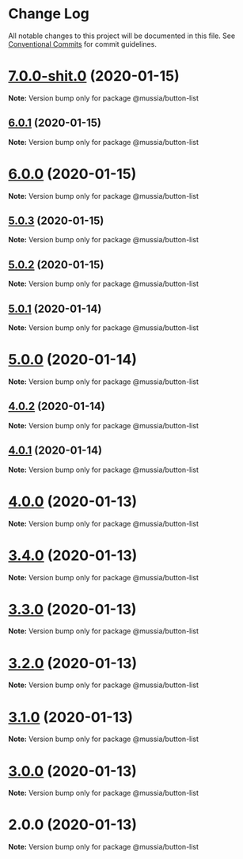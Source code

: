 # Change Log

All notable changes to this project will be documented in this file.
See [Conventional Commits](https://conventionalcommits.org) for commit guidelines.

# [7.0.0-shit.0](https://github.com/yurikrupnik/mussia3/compare/@mussia/button-list@6.0.1...@mussia/button-list@7.0.0-shit.0) (2020-01-15)

**Note:** Version bump only for package @mussia/button-list





## [6.0.1](https://github.com/yurikrupnik/mussia3/compare/@mussia/button-list@6.0.0...@mussia/button-list@6.0.1) (2020-01-15)

**Note:** Version bump only for package @mussia/button-list





# [6.0.0](https://github.com/yurikrupnik/mussia3/compare/@mussia/button-list@5.0.3...@mussia/button-list@6.0.0) (2020-01-15)

**Note:** Version bump only for package @mussia/button-list





## [5.0.3](https://github.com/yurikrupnik/mussia3/compare/@mussia/button-list@5.0.2...@mussia/button-list@5.0.3) (2020-01-15)

**Note:** Version bump only for package @mussia/button-list





## [5.0.2](https://github.com/yurikrupnik/mussia3/compare/@mussia/button-list@5.0.1...@mussia/button-list@5.0.2) (2020-01-15)

**Note:** Version bump only for package @mussia/button-list





## [5.0.1](https://github.com/yurikrupnik/mussia3/compare/@mussia/button-list@5.0.0...@mussia/button-list@5.0.1) (2020-01-14)

**Note:** Version bump only for package @mussia/button-list





# [5.0.0](https://github.com/yurikrupnik/mussia3/compare/@mussia/button-list@4.0.2...@mussia/button-list@5.0.0) (2020-01-14)

**Note:** Version bump only for package @mussia/button-list





## [4.0.2](https://github.com/yurikrupnik/mussia3/compare/@mussia/button-list@4.0.1...@mussia/button-list@4.0.2) (2020-01-14)

**Note:** Version bump only for package @mussia/button-list





## [4.0.1](https://github.com/yurikrupnik/mussia3/compare/@mussia/button-list@4.0.0...@mussia/button-list@4.0.1) (2020-01-14)

**Note:** Version bump only for package @mussia/button-list





# [4.0.0](https://github.com/yurikrupnik/mussia3/compare/@mussia/button-list@3.4.0...@mussia/button-list@4.0.0) (2020-01-13)

**Note:** Version bump only for package @mussia/button-list





# [3.4.0](https://github.com/yurikrupnik/mussia3/compare/@mussia/button-list@3.3.0...@mussia/button-list@3.4.0) (2020-01-13)

**Note:** Version bump only for package @mussia/button-list





# [3.3.0](https://github.com/yurikrupnik/mussia3/compare/@mussia/button-list@3.2.0...@mussia/button-list@3.3.0) (2020-01-13)

**Note:** Version bump only for package @mussia/button-list





# [3.2.0](https://github.com/yurikrupnik/mussia3/compare/@mussia/button-list@3.1.0...@mussia/button-list@3.2.0) (2020-01-13)

**Note:** Version bump only for package @mussia/button-list





# [3.1.0](https://github.com/yurikrupnik/mussia3/compare/@mussia/button-list@3.0.0...@mussia/button-list@3.1.0) (2020-01-13)

**Note:** Version bump only for package @mussia/button-list





# [3.0.0](https://github.com/yurikrupnik/mussia3/compare/@mussia/button-list@2.0.0...@mussia/button-list@3.0.0) (2020-01-13)

**Note:** Version bump only for package @mussia/button-list





# 2.0.0 (2020-01-13)

**Note:** Version bump only for package @mussia/button-list
